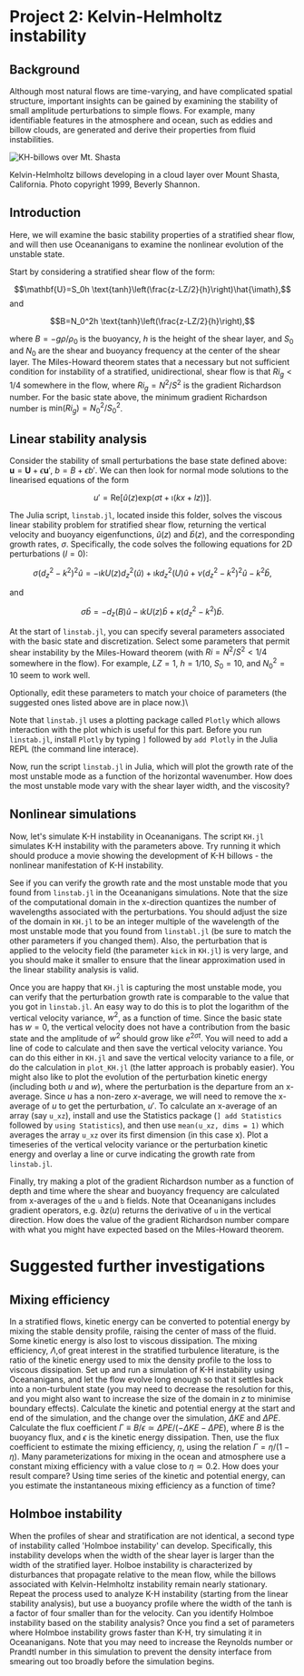 # Project 2: Kelvin-Helmholtz instability

## Background
Although most natural flows are time-varying, and have complicated spatial structure, important insights can be gained by examining the stability of small amplitude perturbations to simple flows. For example, many identifiable features in the atmosphere and ocean, such as eddies and billow clouds, are generated and derive their properties from fluid instabilities.

![KH-billows over Mt. Shasta](./images/kh-billows.jpg)

Kelvin-Helmholtz billows developing in a cloud layer over Mount Shasta, California. Photo copyright 1999, Beverly Shannon.

## Introduction
Here, we will examine the basic stability properties of a stratified shear flow, and will then use Oceananigans to examine the nonlinear evolution of the unstable state.

Start by considering a stratified shear flow of the form:

$$\mathbf{U}=S_0h \text{tanh}\left(\frac{z-LZ/2}{h}\right)\hat{\imath},$$
and

$$B=N_0^2h \text{tanh}\left(\frac{z-LZ/2}{h}\right),$$

where $B=-g\rho/\rho_0$ is the buoyancy, $h$ is the height of the shear layer, and $S_0$ and $N_0$ are the shear and buoyancy frequency at the center of the shear layer. The Miles-Howard theorem states that a necessary but not sufficient condition for instability of a stratified, unidirectional, shear flow is that $Ri_g<1/4$ somewhere in the flow, where $Ri_g=N^2/S^2$ is the gradient Richardson number. For the basic state above, the minimum gradient Richardson number is $\text{min}(Ri_g)=N_0^2/S_0^2$.  

## Linear stability analysis
Consider the stability of small perturbations the base state defined above: $\mathbf{u}=\mathbf{U}+\epsilon\mathbf{u}'$, $b=B+\epsilon b'$. We can then look for normal mode solutions to the linearised equations of the form

$$u'=\text{Re}\left[\hat{u}(z)\text{exp}(\sigma t+\imath (kx+lz))\right].$$

The Julia script, `linstab.jl`, located inside this folder, solves the viscous linear stability problem for stratified shear flow, returning the vertical velocity and buoyancy eigenfunctions, $\hat{u}(z)$ and $\hat{b}(z)$, and the corresponding growth rates, $\sigma$. Specifically, the code solves the following equations for 2D perturbations ($l=0$):

$$\sigma(d^2_z-k^2)^2 \hat{u}=-\imath k U(z) d^2_z(\hat{u}) + \imath k d^2_z(U) \hat{u} + \nu (d^2_z-k^2)^2 \hat{u}-k^2\hat{b},$$

and

$$\sigma \hat{b}=-d_z(B)\hat{u}-\imath k U(z)\hat{b}+\kappa(d^2_z-k^2)\hat{b}.$$

At the start of `linstab.jl`, you can specify several parameters associated with the basic state and discretization. Select some parameters that permit shear instability by the Miles-Howard theorem (with $Ri=N^2/S^2<1/4$ somewhere in the flow). For example, $LZ=1$, $h=1/10$, $S_0=10$, and $N^2_0=10$ seem to work well.

Optionally, edit these parameters to match your choice of parameters (the suggested ones listed above are in place now.)\\

Note that `linstab.jl` uses a plotting package called `Plotly` which allows interaction with the plot which is useful for this part. Before you run `linstab.jl`, install `Plotly` by typing `]` followed by `add Plotly` in the Julia REPL (the command line interace). 

Now, run the script `linstab.jl` in Julia, which will plot the growth rate of the most unstable mode as a function of the horizontal wavenumber. How does the most unstable mode vary with the shear layer width, and the viscosity?

## Nonlinear simulations

Now, let's simulate K-H instability in Oceananigans. The script `KH.jl` simulates K-H instability with the parameters above. Try running it which should produce a movie showing the development of K-H billows - the nonlinear manifestation of K-H instability.

See if you can verify the growth rate and the most unstable mode that you found from `linstab.jl` in the Oceananigans simulations. Note that the size of the computational domain in the x-direction quantizes the number of wavelengths associated with the perturbations. You should adjust the size of the domain in `KH.jl` to be an integer multiple of the wavelength of the most unstable mode that you found from `linstabl.jl` (be sure to match the other parameters if you changed them). Also, the perturbation that is applied to the velocity field (the parameter `kick` in `KH.jl`) is very large, and you should make it smaller to ensure that the linear approximation used in the linear stability analysis is valid.

Once you are happy that `KH.jl` is capturing the most unstable mode, you can verify that the perturbation growth rate is comparable to the value that you got in `linstab.jl`. An easy way to do this is to plot the logarithm of the vertical velocity variance, $w^2$, as a function of time. Since the basic state has $w=0$, the vertical velocity does not have a contribution from the basic state and the amplitude of $w^2$ should grow like $e^{2\sigma t}$. You will need to add a line of code to calculate and then save the vertical velocity variance. You can do this either in `KH.jl` and save the vertical velocity variance to a file, or do the calculation in `plot_KH.jl` (the latter approach is probably easier). You might also like to plot the evolution of the perturbation kinetic energy (including both $u$ and $w$), where the perturbation is the departure from an x-average. Since $u$ has a non-zero $x$-average, we will need to remove the x-average of $u$ to get the perturbation, $u'$. To calculate an x-average of an array (say `u_xz`), install and use the Statistics package (`] add Statistics` followed by `using Statistics`), and then use `mean(u_xz, dims = 1)` which averages the array `u_xz` over its first dimension (in this case x). Plot a timeseries of the vertical velocity variance or the perturbation kinetic energy and overlay a line or curve indicating the growth rate from `linstab.jl`.

Finally, try making a plot of the gradient Richardson number as a function of depth and time where the shear and buoyancy frequency are calculated from x-averages of the `u` and `b` fields. Note that Oceananigans includes gradient operators, e.g. $\partial z (u)$ returns the derivative of `u` in the vertical direction. How does the value of the gradient Richardson number compare with what you might have expected based on the Miles-Howard theorem.

# Suggested further investigations
## Mixing efficiency
In a stratified flows, kinetic energy can be converted to potential energy by mixing the stable density profile, raising the center of mass of the fluid. Some kinetic energy is also lost to viscous dissipation. The mixing efficiency, $\Lambda$,of great interest in the stratified turbulence literature, is the ratio of the kinetic energy used to mix the density profile to the loss to viscous dissipation. Set up and run a simulation of K-H instability using Oceananigans, and let the flow evolve long enough so that it settles back into a non-turbulent state (you may need to decrease the resolution for this, and you might also want to increase the size of the domain in $z$ to minimise boundary effects). Calculate the kinetic and potential energy at the start and end of the simulation, and the change over the simulation, $\Delta KE$ and $\Delta PE$. Calculate the flux coefficient $\Gamma \equiv B/\epsilon \simeq \Delta PE/(-\Delta KE-\Delta PE)$, where $B$ is the buoyancy flux, and $\epsilon$ is the kinetic energy dissipation. Then, use the flux coefficient to estimate the mixing efficiency, $\eta$, using the relation $\Gamma=\eta/(1-\eta)$. Many parameterizations for mixing in the ocean and atmosphere use a constant mixing efficiency with a value close to $\eta \simeq 0.2$. How does your result compare?  Using time series of the kinetic and potential energy, can you estimate the instantaneous mixing efficiency as a function of time?

## Holmboe instability
When the profiles of shear and stratification are not identical, a second type of instability called 'Holmboe instability' can develop. Specifically, this instability develops when the width of the shear layer is larger than the width of the stratified layer. Holboe instability is characterized by disturbances that propagate relative to the mean flow, while the billows associated with Kelvin-Helmholtz instability remain nearly stationary. Repeat the process used to analyze K-H instability (starting from the linear stability analysis), but use a buoyancy profile where the width of the tanh is a factor of four smaller than for the velocity. Can you identify Holmboe instability based on the stability analysis? Once you find a set of parameters where Holmboe instability grows faster than K-H, try simulating it in Oceananigans. Note that you may need to increase the Reynolds number or Prandtl number in this simulation to prevent the density interface from smearing out too broadly before the simulation begins.


